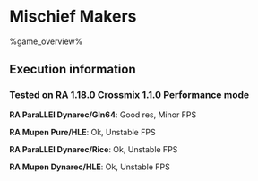# Mischief Makers 

%game_overview%

## Execution information

### Tested on RA 1.18.0 Crossmix 1.1.0 Performance mode

**RA ParaLLEl Dynarec/Gln64**: Good res, Minor FPS

**RA Mupen Pure/HLE**: Ok, Unstable FPS

**RA ParaLLEl Dynarec/Rice**: Ok, Unstable FPS

**RA Mupen Dynarec/HLE**: Ok, Unstable FPS
